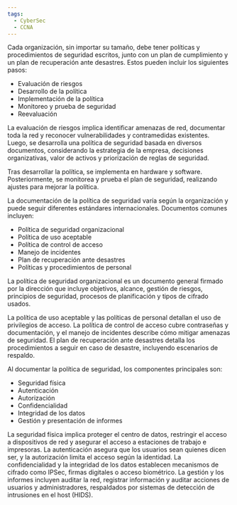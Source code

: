 ```yaml
---
tags:
  - CyberSec
  - CCNA
---
```

Cada organización, sin importar su tamaño, debe tener políticas y procedimientos de seguridad escritos, junto con un plan de cumplimiento y un plan de recuperación ante desastres. Estos pueden incluir los siguientes pasos:

- Evaluación de riesgos
- Desarrollo de la política
- Implementación de la política
- Monitoreo y prueba de seguridad
- Reevaluación

La evaluación de riesgos implica identificar amenazas de red, documentar toda la red y reconocer vulnerabilidades y contramedidas existentes. Luego, se desarrolla una política de seguridad basada en diversos documentos, considerando la estrategia de la empresa, decisiones organizativas, valor de activos y priorización de reglas de seguridad.

Tras desarrollar la política, se implementa en hardware y software. Posteriormente, se monitorea y prueba el plan de seguridad, realizando ajustes para mejorar la política.

La documentación de la política de seguridad varía según la organización y puede seguir diferentes estándares internacionales. Documentos comunes incluyen:

- Política de seguridad organizacional
- Política de uso aceptable
- Política de control de acceso
- Manejo de incidentes
- Plan de recuperación ante desastres
- Políticas y procedimientos de personal

La política de seguridad organizacional es un documento general firmado por la dirección que incluye objetivos, alcance, gestión de riesgos, principios de seguridad, procesos de planificación y tipos de cifrado usados.

La política de uso aceptable y las políticas de personal detallan el uso de privilegios de acceso. La política de control de acceso cubre contraseñas y documentación, y el manejo de incidentes describe cómo mitigar amenazas de seguridad. El plan de recuperación ante desastres detalla los procedimientos a seguir en caso de desastre, incluyendo escenarios de respaldo.

Al documentar la política de seguridad, los componentes principales son:

- Seguridad física
- Autenticación
- Autorización
- Confidencialidad
- Integridad de los datos
- Gestión y presentación de informes

La seguridad física implica proteger el centro de datos, restringir el acceso a dispositivos de red y asegurar el acceso a estaciones de trabajo e impresoras. La autenticación asegura que los usuarios sean quienes dicen ser, y la autorización limita el acceso según la identidad. La confidencialidad y la integridad de los datos establecen mecanismos de cifrado como IPSec, firmas digitales o acceso biométrico. La gestión y los informes incluyen auditar la red, registrar información y auditar acciones de usuarios y administradores, respaldados por sistemas de detección de intrusiones en el host (HIDS).